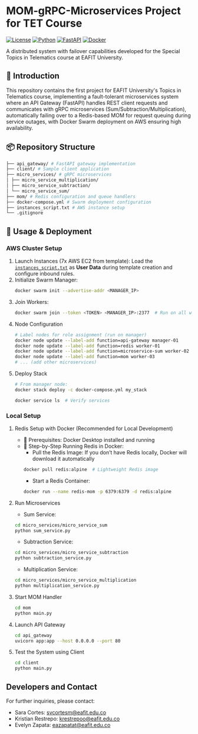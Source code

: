 # MOM-gRPC-Microservices Project for TET Course
[![License](https://img.shields.io/badge/License-MIT-blue.svg)](LICENSE)
[![Python](https://img.shields.io/badge/Python-3.9%2B-blue)](https://python.org)
[![FastAPI](https://img.shields.io/badge/FastAPI-0.95%2B-green)](https://fastapi.tiangolo.com)
[![Docker](https://img.shields.io/badge/Docker-Swarm-orange)](https://docker.com)

A distributed system with failover capabilities developed for the Special Topics in Telematics course at EAFIT University.

## 📌 Introduction
This repository contains the first project for EAFIT University's Topics in Telematics course, implementing a fault-tolerant microservices system where an API Gateway (FastAPI) handles REST client requests and communicates with gRPC microservices (Sum/Subtraction/Multiplication), automatically failing over to a Redis-based MOM for request queuing during service outages, with Docker Swarm deployment on AWS ensuring high availability.

## 📦 Repository Structure
```bash
├── api_gateway/ # FastAPI gateway implementation
├── client/ # Sample client application
├── micro_services/ # gRPC microservices
│ ├── micro_service_multiplication/
│ ├── micro_service_subtraction/
│ └── micro_service_sum/
├── mom/ # Redis configuration and queue handlers
├── docker-compose.yml # Swarm deployment configuration
├── instances_script.txt # AWS instance setup
└── .gitignore
```
## 🚀 Usage & Deployment
### AWS Cluster Setup
1. Launch Instances (7x AWS EC2 from template): Load the [`instances_script.txt`](instances_script.txt) as **User Data** during template creation and configure inbound rules.
2. Initialize Swarm Manager:
   ```bash
   docker swarm init --advertise-addr <MANAGER_IP>
   ```
3. Join Workers:
   ```bash
   docker swarm join --token <TOKEN> <MANAGER_IP>:2377  # Run on all workers
   ```
5. Node Configuration
   ```bash
   # Label nodes for role assignment (run on manager)
   docker node update --label-add function=api-gateway manager-01
   docker node update --label-add function=redis worker-01
   docker node update --label-add function=microservice-sum worker-02
   docker node update --label-add function=mom worker-03
   # ... (add other microservices)
   ```
5. Deploy Stack
   ```bash
   # From manager node:
   docker stack deploy -c docker-compose.yml my_stack
   ```
   ```bash
   docker service ls  # Verify services
   ```
### Local Setup

1. Redis Setup with Docker (Recommended for Local Development)
    - 📌 Prerequisites: Docker Desktop installed and running
    - 🚀 Step-by-Step Running Redis in Docker:
      - Pull the Redis Image: If you don’t have Redis locally, Docker will download it automatically
      ```bash
      docker pull redis:alpine  # Lightweight Redis image
      ```
      - Start a Redis Container:
      ```bash
      docker run --name redis-mom -p 6379:6379 -d redis:alpine
      ```

2. Run Microservices
    - Sum Service:
    ```bash
    cd micro_services/micro_service_sum
    python sum_service.py
    ```
    - Subtraction Service:
    ```bash
    cd micro_services/micro_service_subtraction
    python subtraction_service.py
    ```
    - Multiplication Service:
    ```bash
    cd micro_services/micro_service_multiplication
    python multiplication_service.py
    ```

3. Start MOM Handler
   ```bash
   cd mom
   python main.py
   ```
4. Launch API Gateway
   ```bash
   cd api_gateway
   uvicorn app:app --host 0.0.0.0 --port 80
   ```
5. Test the System using Client
   ```bash
   cd client
   python main.py
   ```
## Developers and Contact
For further inquiries, please contact:

- Sara Cortes: svcortesm@eafit.edu.co
- Kristian Restrepo: krestrepoo@eafit.edu.co
- Evelyn Zapata: eazapatat@eafit.edu.co
